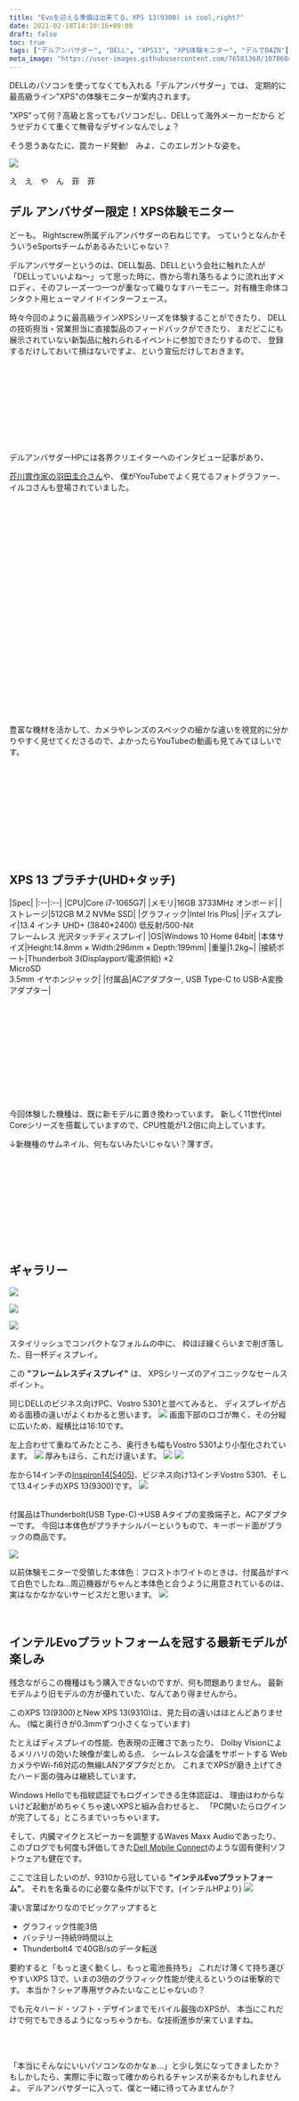 ```yaml
---
title: "Evoを迎える準備は出来てる。XPS 13(9300) is cool,right?"
date: 2021-02-18T14:10:16+09:00
draft: false
toc: true
tags: ["デルアンバサダー", "DELL", "XPS13", "XPS体験モニター", "デルでDAZN"]
meta_image: "https://user-images.githubusercontent.com/76581368/107868451-cc4bd080-6ec7-11eb-9533-5f393f2b47b7.jpeg"
---
```


DELLのパソコンを使ってなくても入れる「デルアンバサダー」では、
定期的に最高級ライン"XPS"の体験モニターが案内されます。

"XPS"って何？高級と言ってもパソコンだし、DELLって海外メーカーだから
どうせデカくて重くて無骨なデザインなんでしょ？

そう思うあなたに、罠カード発動!　みよ、このエレガントな姿を。

![](https://user-images.githubusercontent.com/76581368/107868451-cc4bd080-6ec7-11eb-9533-5f393f2b47b7.jpeg)

え　え　や　ん　菲　菲

<!--more-->
## デル アンバサダー限定！XPS体験モニター
どーも。
Rightscrew所属デルアンバサダーの右ねじです。
っていうとなんかそういうeSportsチームがあるみたいじゃない？

デルアンバサダーというのは、DELL製品、DELLという会社に触れた人が「DELLっていいよね～」って思った時に、唇から零れ落ちるように流れ出すメロディ、そのフレーズ一つ一つが重なって織りなすハーモニー。対有機生命体コンタクト用ヒューマノイドインターフェース。

時々今回のように最高級ラインXPSシリーズを体験することができたり、
DELLの技術担当・営業担当に直接製品のフィードバックができたり、
まだどこにも展示されていない新製品に触れられるイベントに参加できたりするので、
登録するだけしておいて損はないですよ、という宣伝だけしておきます。

<div class="iframely-embed"><div class="iframely-responsive" style="height: 140px; padding-bottom: 0;"><a href="http://dell-ambassador.com/" data-iframely-url="//cdn.iframe.ly/NgPMOzq?iframe=card-small"></a></div></div><script async src="//cdn.iframe.ly/embed.js" charset="utf-8"></script>

<br>
デルアンバサダーHPには各界クリエイターへのインタビュー記事があり、

[芥川賞作家の羽田圭介さん](https://dell-ambassador.com/interview/04/)や、
僕がYouTubeでよく見てるフォトグラファー、イルコさんも登場されていました。

<div class="iframely-embed"><div class="iframely-responsive" style="padding-bottom: 52.5%; padding-top: 120px;"><a href="https://dell-ambassador.com/interview/12/" data-iframely-url="//cdn.iframe.ly/nNKtwnm"></a></div></div><script async src="//cdn.iframe.ly/embed.js" charset="utf-8"></script>
<br>
豊富な機材を活かして、カメラやレンズのスペックの細かな違いを視覚的に分かりやすく見せてくださるので、よかったらYouTubeの動画も見てみてほしいです。

<div class="iframely-embed"><div class="iframely-responsive" style="height: 140px; padding-bottom: 0;"><a href="https://www.youtube.com/channel/UC6YvcKQ4Ydffc23SQ1_2KTg" data-iframely-url="//cdn.iframe.ly/JX7BdqP"></a></div></div><script async src="//cdn.iframe.ly/embed.js" charset="utf-8"></script>

<br>
<br>

## XPS 13 プラチナ(UHD+タッチ)

|Spec|
|:--|:--|
|CPU|Core i7-1065G7|
|メモリ|16GB 3733MHz オンボード|
|ストレージ|512GB M.2 NVMe SSD|
|グラフィック|Intel Iris Plus|
|ディスプレイ|13.4 インチ UHD+ (3840*2400) 低反射/500-Nit<br>フレームレス 光沢タッチディスプレイ|
|OS|Windows 10 Home 64bit|
|本体サイズ|Height:14.8mm × Width:296mm × Depth:199mm|
|重量|1.2kg~|
|接続ポート|Thunderbolt 3(Displayport/電源供給) ×2<br>MicroSD<br>3.5mm イヤホンジャック|
|付属品|ACアダプター, USB Type-C to USB-A変換アダプター|

<br>



<div class="iframely-embed"><div class="iframely-responsive" style="height: 140px; padding-bottom: 0;"><a href="https://www.dell.com/ja-jp/shop/dell-laptops/new-xps-13-laptop/spd/xps-13-9310-laptop" data-iframely-url="//cdn.iframe.ly/PpT0QJG?iframe=card-small"></a></div></div><script async src="//cdn.iframe.ly/embed.js" charset="utf-8"></script>


<br>

今回体験した機種は、既に新モデルに置き換わっています。
新しく11世代Intel Coreシリーズを搭載していますので、CPU性能が1.2倍に向上しています。

↓新機種のサムネイル、何もないみたいじゃない？薄すぎ。

<div class="iframely-embed"><div class="iframely-responsive" style="height: 140px; padding-bottom: 0;"><a href="https://www.dell.com/ja-jp/shop/%E3%83%87%E3%83%AB%E3%81%AE%E3%83%8E%E3%83%BC%E3%83%88%E3%83%91%E3%82%BD%E3%82%B3%E3%83%B3/new-xps-13-9310-%E3%83%8E%E3%83%BC%E3%83%88%E3%83%91%E3%82%BD%E3%82%B3%E3%83%B3/spd/xps-13-9310-laptop" data-iframely-url="//cdn.iframe.ly/V6tsHEx?iframe=card-small"></a></div></div><script async src="//cdn.iframe.ly/embed.js" charset="utf-8"></script>

<br>

## ギャラリー

![](https://user-images.githubusercontent.com/76581368/108512073-0e2fa900-7304-11eb-9121-6409b5b08ad4.png)


![](https://user-images.githubusercontent.com/76581368/107868456-d8d02900-6ec7-11eb-98b8-1d678bea19d9.jpeg)


![](https://user-images.githubusercontent.com/76581368/108512161-28698700-7304-11eb-9933-e63e83f05339.png)

スタイリッシュでコンパクトなフォルムの中に、
枠ほぼ線くらいまで削ぎ落した、目一杯ディスプレイ。

この **"フレームレスディスプレイ"** は、
XPSシリーズのアイコニックなセールスポイント。

同じDELLのビジネス向けPC、Vostro 5301と並べてみると、
ディスプレイが占める面積の違いがよくわかると思います。
![](https://user-images.githubusercontent.com/76581368/107868491-0a48f480-6ec8-11eb-9a8e-307a103dbaf4.jpeg)
画面下部のロゴが無く、その分縦に広いため、縦横比は16:10です。

左上合わせて重ねてみたところ、奥行きも幅もVostro 5301より小型化されています。
![](https://user-images.githubusercontent.com/76581368/108512339-68306e80-7304-11eb-9e62-9b32a4f3fabc.png)
厚みもほら、これだけ違います。
![](https://user-images.githubusercontent.com/76581368/108512223-40410b00-7304-11eb-96e0-1ad646191cde.png)
![](https://user-images.githubusercontent.com/76581368/108512291-564ecb80-7304-11eb-9f3d-7753b5677916.png)

左から14インチの[Inspiron14(5405)](https://blog.honestdesireinc.com/posts/2020-10-11-dell-ambassador-inspiron14ryzen/)、ビジネス向け13インチVostro 5301、そして13.4インチのXPS 13(9300)です。
![](https://user-images.githubusercontent.com/76581368/106377886-8977fc00-63e3-11eb-98a8-8ce0f8c39bf5.jpeg)

<br>
付属品はThunderbolt(USB Type-C)→USB Aタイプの変換端子と、ACアダプターです。
今回は本体色がプラチナシルバーというもので、キーボード面がブラックの商品です。

![](https://user-images.githubusercontent.com/76581368/108518213-a54c2f00-730b-11eb-801d-f9b92f00be99.png)

以前体験モニターで受領した本体色：フロストホワイトのときは、付属品がすべて白色でしたね…周辺機器がちゃんと本体色と合うように用意されているのは、実はなかなかないサービスだと思います。
![](https://user-images.githubusercontent.com/76581368/106407729-22f4eb80-6480-11eb-951e-4265d9a6b546.png)

<br>

## インテルEvoプラットフォームを冠する最新モデルが楽しみ
残念ながらこの機種はもう購入できないのですが、何も問題ありません。
最新モデルより旧モデルの方が優れていた、なんてあり得ませんから。

このXPS 13(9300)とNew XPS 13(9310)は、見た目の違いはほとんどありません。
(幅と奥行きが0.3mmずつ小さくなっています)

たとえばディスプレイの性能、色表現の正確さであったり、
Dolby Visionによるメリハリの効いた映像が楽しめる点、
シームレスな会議をサポートする
WebカメラやWi-fi6対応の無線LANアダプタだとか。
これまでXPSが磨き上げてきたハード面の強みは継続しています。

Windows Helloでも指紋認証でもログインできる生体認証は、
理由はわからないけど起動がめちゃくちゃ速いXPSと組み合わせると、
「PC開いたらログインが完了してる」ところまでいっちゃいます。

そして、内臓マイクとスピーカーを調整するWaves Maxx Audioであったり、
このブログでも何度も評価してきた[Dell Mobile Connect](https://blog.honestdesireinc.com/posts/2019-05-23-dell-ambassador-dellmobileconnect/)のような固有便利ソフトウェアも健在です。

ここで注目したいのが、9310から冠している **"インテルEvoプラットフォーム"**。
それを名乗るのに必要な条件が以下です。(インテルHPより)
![](https://user-images.githubusercontent.com/76581368/108524165-1858a400-7312-11eb-94ef-c48d8c69d5df.png)

凄い言葉ばかりなのでピックアップすると
- グラフィック性能3倍
- バッテリー持続9時間以上
- Thunderbolt4 で40GB/sのデータ転送

要約すると「もっと速く動くし、もっと電池長持ち」
これだけ薄くて持ち運びやすいXPS 13で、いまの3倍のグラフィック性能が使えるというのは衝撃的です。
本当か？シャア専用ザクみたいなことじゃないの？

でも元々ハード・ソフト・デザインまでモバイル最強のXPSが、
本当にこれだけで何でもできるようになっちゃうかも、な技術進歩が来ていますね。

<br>
<br>

「本当にそんなにいいパソコンなのかなぁ…」と少し気になってきましたか？
もしかしたら、実際に手に取って確かめられるチャンスが来るかもしれませんよ。
デルアンバサダーに入って、僕と一緒に待ってみませんか？

<div class="iframely-embed"><div class="iframely-responsive" style="padding-bottom: 52.5%; padding-top: 120px;"><a href="http://dell-ambassador.com/" data-iframely-url="//cdn.iframe.ly/NgPMOzq"></a></div></div><script async src="//cdn.iframe.ly/embed.js" charset="utf-8"></script>


<br>
というわけで、ここまで読んでいただき、ありがとうございました。

以上、**デル アンバサダー限定！XPS体験モニター**ということで、旧モデルではありますがXPS 13(9300)の体験レポートでした！

今回紹介したモデルの最新機種はこちら↓
<div class="iframely-embed"><div class="iframely-responsive" style="height: 140px; padding-bottom: 0;"><a href="https://www.dell.com/ja-jp/shop/%E3%83%87%E3%83%AB%E3%81%AE%E3%83%8E%E3%83%BC%E3%83%88%E3%83%91%E3%82%BD%E3%82%B3%E3%83%B3/new-xps-13-9310-%E3%83%8E%E3%83%BC%E3%83%88%E3%83%91%E3%82%BD%E3%82%B3%E3%83%B3/spd/xps-13-9310-laptop" data-iframely-url="//cdn.iframe.ly/V6tsHEx?iframe=card-small"></a></div></div><script async src="//cdn.iframe.ly/embed.js" charset="utf-8"></script>